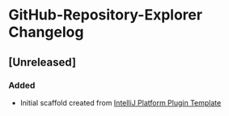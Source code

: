 <!-- Keep a Changelog guide -> https://keepachangelog.com -->

# GitHub-Repository-Explorer Changelog

## [Unreleased]
### Added
- Initial scaffold created from [IntelliJ Platform Plugin Template](https://github.com/JetBrains/intellij-platform-plugin-template)
